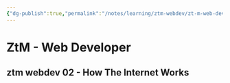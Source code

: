 ```yaml
---
{"dg-publish":true,"permalink":"/notes/learning/ztm-webdev/zt-m-web-developer/","dgHomeLink":true,"dgPassFrontmatter":false,"dgShowBacklinks":true,"dgShowLocalGraph":false}
---
```


# ZtM - Web Developer

## ztm webdev 02 - How The Internet Works

